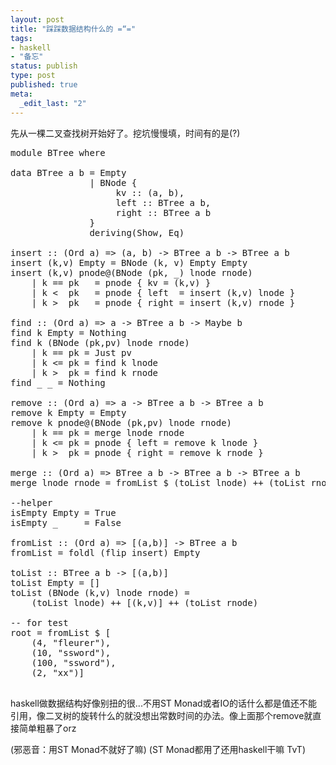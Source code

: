 ```yaml
---
layout: post
title: "踩踩数据结构什么的 =“="
tags: 
- haskell
- "备忘"
status: publish
type: post
published: true
meta: 
  _edit_last: "2"
---
```



先从一棵二叉查找树开始好了。挖坑慢慢填，时间有的是(?)

<pre lang="haskell">
module BTree where

data BTree a b = Empty 
               | BNode {
                    kv :: (a, b), 
                    left :: BTree a b,
                    right :: BTree a b
               } 
               deriving(Show, Eq)

insert :: (Ord a) => (a, b) -> BTree a b -> BTree a b
insert (k,v) Empty = BNode (k, v) Empty Empty
insert (k,v) pnode@(BNode (pk, _) lnode rnode) 
    | k == pk   = pnode { kv = (k,v) }
    | k <  pk   = pnode { left  = insert (k,v) lnode }
    | k >  pk   = pnode { right = insert (k,v) rnode }

find :: (Ord a) => a -> BTree a b -> Maybe b
find k Empty = Nothing
find k (BNode (pk,pv) lnode rnode)
    | k == pk = Just pv
    | k <= pk = find k lnode
    | k >  pk = find k rnode
find _ _ = Nothing

remove :: (Ord a) => a -> BTree a b -> BTree a b
remove k Empty = Empty
remove k pnode@(BNode (pk,pv) lnode rnode) 
    | k == pk = merge lnode rnode
    | k <= pk = pnode { left = remove k lnode }
    | k >  pk = pnode { right = remove k rnode }

merge :: (Ord a) => BTree a b -> BTree a b -> BTree a b
merge lnode rnode = fromList $ (toList lnode) ++ (toList rnode)

--helper
isEmpty Empty = True 
isEmpty _     = False

fromList :: (Ord a) => [(a,b)] -> BTree a b
fromList = foldl (flip insert) Empty 

toList :: BTree a b -> [(a,b)]
toList Empty = [] 
toList (BNode (k,v) lnode rnode) = 
    (toList lnode) ++ [(k,v)] ++ (toList rnode)

-- for test
root = fromList $ [
    (4, "fleurer"), 
    (10, "ssword"), 
    (100, "ssword"), 
    (2, "xx")]

</pre>

haskell做数据结构好像别扭的很...不用ST Monad或者IO的话什么都是值还不能引用，像二叉树的旋转什么的就没想出常数时间的办法。像上面那个remove就直接简单粗暴了orz

(邪恶音：用ST Monad不就好了嘛)
(ST Monad都用了还用haskell干嘛 TvT)
